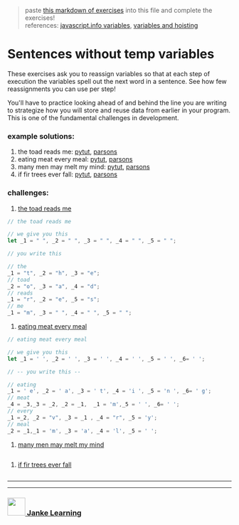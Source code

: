 > paste [this markdown of exercises](https://raw.githubusercontent.com/janke-learning/variable-exercises/master/sentences-without-temps.md) into this file and complete the exercises!   
> references: [javascript.info variables](https://javascript.info/variables), [variables and hoisting](https://github.com/janke-learning/variables-and-hoisting) 
# Sentences without temp variables 

These exercises ask you to reassign variables so that at each step of execution the variables spell out the next word in a sentence.  See how few reassignments you can use per step!

You'll have to practice looking ahead of and behind the line you are writing to strategize how you will store and reuse data from earlier in your program.  This is one of the fundamental challenges in development.


### example solutions: 
1. the toad reads me: [pytut](https://goo.gl/pmpkJZ), [parsons](https://janke-learning.github.io/parsonizer/?snippet=%2F%2F%20the%20toad%20reads%20me%0Alet%20_1%20%3D%20%22%20%22%2C%20_2%20%3D%20%22%20%22%2C%20_3%20%3D%20%22%20%22%2C%20_4%20%3D%20%22%20%22%2C%20_5%20%3D%20%22%20%22%3B%0A%2F%2F%20the%0A_1%20%3D%20%22t%22%2C%20_2%20%3D%20%22h%22%2C%20_3%20%3D%20%22e%22%3B%0A%2F%2F%20toad%0A_2%20%3D%20%22o%22%2C%20_3%20%3D%20%22a%22%2C%20_4%20%3D%20%22d%22%3B%0A%2F%2F%20reads%0A_1%20%3D%20%22r%22%2C%20_2%20%3D%20%22e%22%2C%20_5%20%3D%20%22s%22%3B%0A%2F%2F%20me%0A_1%20%3D%20%22m%22%2C%20_3%20%3D%20%22%20%22%2C%20_4%20%3D%20%22%20%22%2C%20_5%20%3D%20%22%20%22%3B)
1. eating meat every meal: [pytut](https://goo.gl/bDVjKL), [parsons](https://janke-learning.github.io/parsonizer/?snippet=%2F%2F%20eating%20meat%20every%20meal%0Alet%20_1%20%3D%20'%20'%2C%20_2%20%3D%20'%20'%2C%20_3%20%3D%20'%20'%2C%20_4%20%3D%20'%20'%2C%20_5%20%3D%20'%20'%2C%20_6%3D%20'%20'%3B%0A%2F%2F%20eating%0A_1%20%3D%20%22e%22%2C%20_2%20%3D%20%22a%22%2C%20_3%20%3D%20%22t%22%2C%20_4%20%3D%20%22i%22%2C%20_5%20%3D%20%22n%22%2C%20_6%3D%20%22g%22%3B%0A%2F%2F%20meat%0A_4%20%3D%20_3%2C%20_3%20%3D%20_2%2C%20_2%20%3D%20_1%2C%20_1%20%3D%20%22m%22%2C%20_5%20%3D%20%22%20%22%2C%20_6%20%3D%20%22%20%22%3B%0A%2F%2F%20every%0A_1%20%3D%20_2%2C%20_3%20%3D%20_2%2C%20_2%20%3D%20%22v%22%2C%20_4%20%3D%20%22r%22%2C%20_5%20%3D%20%22y%22%3B%0A%2F%2F%20meal%0A_1%20%3D%20%22m%22%2C%20_2%20%3D%20_3%2C%20_3%20%3D%20%22a%22%2C%20_4%20%3D%20%22l%22%2C%20_5%20%3D%20%22%20%22%3B)
1. many men may melt my mind: [pytut](https://goo.gl/Gh8mCu), [parsons](https://janke-learning.github.io/parsonizer/?snippet=%2F%2F%20many%20men%20may%20melt%20my%20mind%0A%0Alet%20_1%20%3D%20'%20'%2C%20_2%20%3D%20'%20'%2C%20_3%20%3D%20'%20'%2C%20_4%20%3D%20'%20'%3B%0A%0A%2F%2F%20many%0A_1%20%3D%20'm'%2C%20_2%20%3D%20'a'%2C%20_3%20%3D%20'n'%2C%20_4%20%3D%20'y'%3B%0A%2F%2F%20men%0A_2%20%3D%20'e'%2C%20_4%20%3D%20'%20'%3B%0A%2F%2F%20may%0A_2%20%3D%20'a'%2C%20_3%20%3D%20'y'%3B%0A%2F%2F%20melt%0A_2%20%3D%20'e'%2C%20_3%20%3D%20'l'%2C%20_4%20%3D%20't'%3B%0A%2F%2F%20my%0A_2%20%3D%20'y'%2C%20_3%20%3D%20'%20'%2C%20_4%20%3D%20'%20'%3B%0A%2F%2F%20mind%0A_2%20%3D%20'i'%2C%20_3%20%3D%20'n'%2C%20_4%20%3D%20'd'%3B)
1. if fir trees ever fall: [pytut](https://goo.gl/tdJQwW), [parsons](https://janke-learning.github.io/parsonizer/?snippet=%2F%2F%20if%20fir%20trees%20ever%20fall%0A%0Alet%20_1%20%3D%20'%20'%2C%20_2%20%3D%20'%20'%2C%20_3%20%3D%20'%20'%2C%20_4%20%3D%20'%20'%2C%20_5%20%3D%20'%20'%3B%0A%0A%2F%2F%20if%0A_1%20%3D%20'i'%2C%20_2%20%3D%20'f'%3B%0A%2F%2F%20fir%0A_1%20%3D%20_2%2C%20_2%20%3D%20'i'%2C%20_3%20%3D%20'r'%3B%0A%2F%2F%20trees%0A_1%20%3D%20't'%2C%20_2%20%3D%20_3%2C%20_3%20%3D%20'e'%2C%20_4%20%3D%20_3%2C%20_5%20%3D%20's'%3B%0A%2F%2F%20ever%0A_1%20%3D%20_3%2C%20_2%20%3D%20'v'%2C%20_4%20%3D%20'r'%2C%20_5%20%3D%20'r'%3B%0A%2F%2F%20fall%0A_1%20%3D%20'f'%2C%20_2%20%3D%20'a'%2C%20_3%20%3D%20'l'%2C%20_4%20%3D%20_3%2C%20_5%20%3D%20'%20'%3B)

### challenges: 
1. [the toad reads me](https://goo.gl/imKwgj)  
```js
// the toad reads me

// we give you this
let _1 = " ", _2 = " ", _3 = " ", _4 = " ", _5 = " ";

// you write this

// the
_1 = "t", _2 = "h", _3 = "e";
// toad
_2 = "o", _3 = "a", _4 = "d";
// reads
_1 = "r", _2 = "e", _5 = "s";
// me
_1 = "m", _3 = " ", _4 = " ", _5 = " ";

```  
1. [eating meat every meal](https://goo.gl/cwZijk)
```js
// eating meat every meal

// we give you this
let _1 = ' ', _2 = ' ', _3 = ' ', _4 = ' ', _5 = ' ', _6= ' ';

// -- you write this --

// eating
_1 = ' e', _2 = ' a', _3 = ' t', _4 = 'i ', _5 = 'n ', _6= ' g';
// meat
_4 = _3,_3 = _2, _2 = _1,  _1 = 'm',_5 = ' ', _6= ' ';
// every
_1 =_2, _2 = "v", _3 = _1 , _4 = "r", _5 = 'y';
// meal
_2 = _1,_1 = 'm', _3 = 'a', _4 = 'l', _5 = ' ';

```  
1. [many men may melt my mind](https://goo.gl/16C62t)
```js

```  
1. [if fir trees ever fall](https://goo.gl/8y5Lh2)
```js

```  




___
___
### <a href="http://janke-learning.org" target="_blank"><img src="https://user-images.githubusercontent.com/18554853/50098409-22575780-021c-11e9-99e1-962787adaded.png" width="40" height="40"></img> Janke Learning</a>
